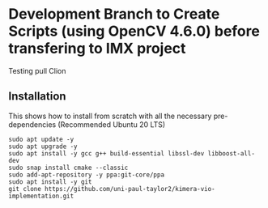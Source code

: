# Development Branch to Create Scripts (using OpenCV 4.6.0) before transfering to IMX project
Testing pull Clion

## Installation
This shows how to install from scratch with all the necessary pre-dependencies (Recommended Ubuntu 20 LTS)
```
sudo apt update -y
sudo apt upgrade -y
sudo apt install -y gcc g++ build-essential libssl-dev libboost-all-dev
sudo snap install cmake --classic
sudo add-apt-repository -y ppa:git-core/ppa
sudo apt install -y git
git clone https://github.com/uni-paul-taylor2/kimera-vio-implementation.git
```
